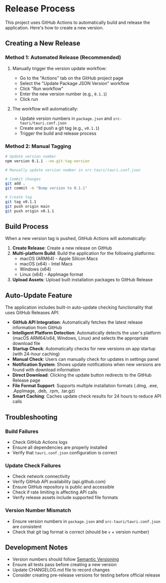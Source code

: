 # Release Process

This project uses GitHub Actions to automatically build and release the application. Here's how to create a new version.

## Creating a New Release

### Method 1: Automated Release (Recommended)

1. Manually trigger the version update workflow:
   - Go to the "Actions" tab on the GitHub project page
   - Select the "Update Package JSON Version" workflow
   - Click "Run workflow"
   - Enter the new version number (e.g., `0.1.1`)
   - Click run

2. The workflow will automatically:
   - Update version numbers in `package.json` and `src-tauri/tauri.conf.json`
   - Create and push a git tag (e.g., `v0.1.1`)
   - Trigger the build and release process

### Method 2: Manual Tagging

```bash
# Update version number
npm version 0.1.1 --no-git-tag-version

# Manually update version number in src-tauri/tauri.conf.json

# Commit changes
git add .
git commit -m "Bump version to 0.1.1"

# Create tag
git tag v0.1.1
git push origin main
git push origin v0.1.1
```

## Build Process

When a new version tag is pushed, GitHub Actions will automatically:

1. **Create Release**: Create a new release on GitHub
2. **Multi-platform Build**: Build the application for the following platforms:
   - macOS (ARM64) - Apple Silicon Macs
   - macOS (x64) - Intel Macs
   - Windows (x64)
   - Linux (x64) - AppImage format
3. **Upload Assets**: Upload built installation packages to GitHub Release

## Auto-Update Feature

The application includes built-in auto-update checking functionality that uses GitHub Releases API:

- **GitHub API Integration**: Automatically fetches the latest release information from GitHub
- **Intelligent Platform Detection**: Automatically detects the user's platform (macOS ARM64/x64, Windows, Linux) and selects the appropriate download file
- **Startup Check**: Automatically checks for new versions on app startup (with 24-hour caching)
- **Manual Check**: Users can manually check for updates in settings panel
- **Notification System**: Shows update notifications when new versions are found with download information
- **Direct Download**: Clicking the update button redirects to the GitHub Release page
- **File Format Support**: Supports multiple installation formats (.dmg, .exe, .AppImage, .deb, .rpm, .tar.gz)
- **Smart Caching**: Caches update check results for 24 hours to reduce API calls

## Troubleshooting

### Build Failures
- Check GitHub Actions logs
- Ensure all dependencies are properly installed
- Verify that `tauri.conf.json` configuration is correct

### Update Check Failures
- Check network connectivity
- Verify GitHub API availability (api.github.com)
- Ensure GitHub repository is public and accessible
- Check if rate limiting is affecting API calls
- Verify release assets include supported file formats

### Version Number Mismatch
- Ensure version numbers in `package.json` and `src-tauri/tauri.conf.json` are consistent
- Check that git tag format is correct (should be `v` + version number)

## Development Notes

- Version numbers should follow [Semantic Versioning](https://semver.org/)
- Ensure all tests pass before creating a new version
- Update CHANGELOG.md file to record changes
- Consider creating pre-release versions for testing before official release
